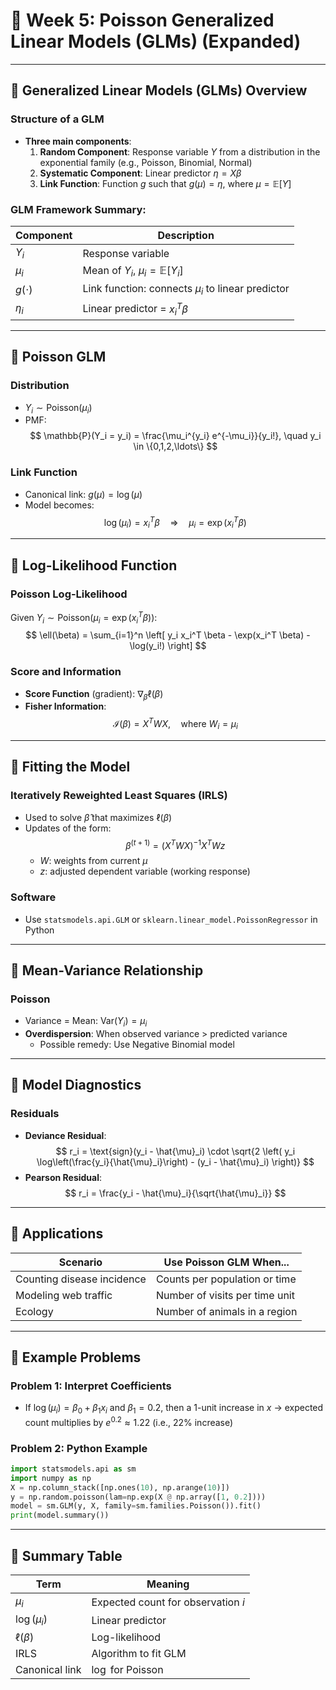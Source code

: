 
# 📅 Week 5: Poisson Generalized Linear Models (GLMs) (Expanded)

---

## 🔹 Generalized Linear Models (GLMs) Overview

### Structure of a GLM
- **Three main components**:
  1. **Random Component**: Response variable $Y$ from a distribution in the exponential family (e.g., Poisson, Binomial, Normal)
  2. **Systematic Component**: Linear predictor $\eta = X\beta$
  3. **Link Function**: Function $g$ such that $g(\mu) = \eta$, where $\mu = \mathbb{E}[Y]$

### GLM Framework Summary:
| Component | Description |
|----------|-------------|
| $Y_i$ | Response variable |
| $\mu_i$ | Mean of $Y_i$, $\mu_i = \mathbb{E}[Y_i]$ |
| $g(\cdot)$ | Link function: connects $\mu_i$ to linear predictor |
| $\eta_i$ | Linear predictor = $x_i^T \beta$ |

---

## 🔹 Poisson GLM

### Distribution
- $Y_i \sim \text{Poisson}(\mu_i)$
- PMF: 
  $$
  \mathbb{P}(Y_i = y_i) = \frac{\mu_i^{y_i} e^{-\mu_i}}{y_i!}, \quad y_i \in \{0,1,2,\ldots\}
  $$

### Link Function
- Canonical link: $g(\mu) = \log(\mu)$
- Model becomes:
  $$
  \log(\mu_i) = x_i^T \beta \quad \Rightarrow \quad \mu_i = \exp(x_i^T \beta)
  $$

---

## 🔹 Log-Likelihood Function

### Poisson Log-Likelihood
Given $Y_i \sim \text{Poisson}(\mu_i = \exp(x_i^T \beta))$:
$$
\ell(\beta) = \sum_{i=1}^n \left[ y_i x_i^T \beta - \exp(x_i^T \beta) - \log(y_i!) \right]
$$

### Score and Information
- **Score Function** (gradient): $\nabla_\beta \ell(\beta)$
- **Fisher Information**:
  $$
  \mathcal{I}(\beta) = X^T W X, \quad \text{where } W_i = \mu_i
  $$

---

## 🔹 Fitting the Model

### Iteratively Reweighted Least Squares (IRLS)
- Used to solve $\hat{\beta}$ that maximizes $\ell(\beta)$
- Updates of the form:
  $$
  \beta^{(t+1)} = (X^T W X)^{-1} X^T W z
  $$
  - $W$: weights from current $\mu$
  - $z$: adjusted dependent variable (working response)

### Software
- Use `statsmodels.api.GLM` or `sklearn.linear_model.PoissonRegressor` in Python

---

## 🔹 Mean-Variance Relationship

### Poisson
- Variance = Mean: $\text{Var}(Y_i) = \mu_i$
- **Overdispersion**: When observed variance > predicted variance
  - Possible remedy: Use Negative Binomial model

---

## 🔹 Model Diagnostics

### Residuals
- **Deviance Residual**:
  $$
  r_i = \text{sign}(y_i - \hat{\mu}_i) \cdot \sqrt{2 \left( y_i \log\left(\frac{y_i}{\hat{\mu}_i}\right) - (y_i - \hat{\mu}_i) \right)}
  $$
- **Pearson Residual**:
  $$
  r_i = \frac{y_i - \hat{\mu}_i}{\sqrt{\hat{\mu}_i}}
  $$

---

## 🔹 Applications

| Scenario | Use Poisson GLM When... |
|----------|-------------------------|
| Counting disease incidence | Counts per population or time |
| Modeling web traffic | Number of visits per time unit |
| Ecology | Number of animals in a region |

---

## 🔹 Example Problems

### Problem 1: Interpret Coefficients
- If $\log(\mu_i) = \beta_0 + \beta_1 x_i$ and $\beta_1 = 0.2$, then a 1-unit increase in $x$ → expected count multiplies by $e^{0.2} \approx 1.22$ (i.e., 22% increase)

### Problem 2: Python Example
```python
import statsmodels.api as sm
import numpy as np
X = np.column_stack([np.ones(10), np.arange(10)])
y = np.random.poisson(lam=np.exp(X @ np.array([1, 0.2])))
model = sm.GLM(y, X, family=sm.families.Poisson()).fit()
print(model.summary())
```

---

## 🔹 Summary Table

| Term | Meaning |
|------|---------|
| $\mu_i$ | Expected count for observation $i$ |
| $\log(\mu_i)$ | Linear predictor |
| $\ell(\beta)$ | Log-likelihood |
| IRLS | Algorithm to fit GLM |
| Canonical link | $\log$ for Poisson |

